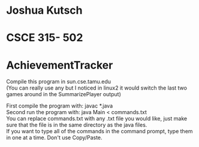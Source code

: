 # Joshua Kutsch
# CSCE 315- 502
# AchievementTracker
Compile this program in sun.cse.tamu.edu <br />
  (You can really use any but I noticed in linux2 it would switch the last two games around in the SummarizePlayer output)<br />

First compile the program with: javac *.java<br />
Second run the program with: java Main < commands.txt<br />
You can replace commands.txt with any .txt file you would like, just make sure that the file is in the same directory as the java files.<br />
If you want to type all of the commands in the command prompt, type them in one at a time. Don't use Copy/Paste.<br />
